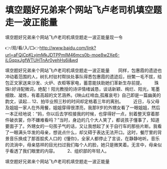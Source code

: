 # 填空题好兄弟来个网站飞卢老司机填空题走一波正能量
填空题好兄弟来个网站飞卢老司机填空题走一波正能量现一令

👉/观/看/入/口👉http://www.baidu.com/link?url=aFQjCpKLyjmMkJDTPPmIM46mcs0b-moe8w2Xe6-iLGqpxJgfWTUHTnAr0yehHs6i&wd

填空题好兄弟来个网站飞卢老司机填空题走一波正能量　　同样，包惠霞的遗迹也冲动着范围的人，树扎村驻村帮扶处事队得悉包惠霞的遗迹后，纷繁一毛不拔，给包正文家送来沙发、火炉、衣柜等家电，蓄意能扶助她们革新生存前提。
　　珠珠l:好诗配微词，绝配！阳光教授的诗评情绪诚恳，谈话新颖、绚烂、阳光，笔墨细致、凝炼，有着高超的文艺涵养。《映山红啼血,孤雁哀号》自己即是一篇幽美的韵文，读起...
	12、拍毕业照三秒的时间却定格着三年的离别。
　　近日，与父母及姐姐一家人在外用餐，姐姐穿得很漂亮，我那9岁的外甥女看了一眼姐姐，然后一本正经地说：“妈，你以后去学校接我的时候，也穿得好一点，别着整天穿着那件破衣裳，你不嫌难看吗？”当时，身边的几个大人笑了，都说孩子懂事了，知道要面子了。外甥女的一句孩子气的话，又让我想起了关于自行车的那些片断。我看了一眼满头华发的母亲，想说点什么，却又碍于表达无法开口。这时，餐厅里的背景音乐换成了那首脍炙人口的《懂你》，全家人都停止了言谈，在静静地听。音乐的流淌中，母亲慈祥的目光扫过我们每个人的脸，她只是微笑着。无言中，母亲似乎看透了我们眼里的内容。
　　2、组织部的年轻人。

填空题好兄弟来个网站飞卢老司机填空题走一波正能量
